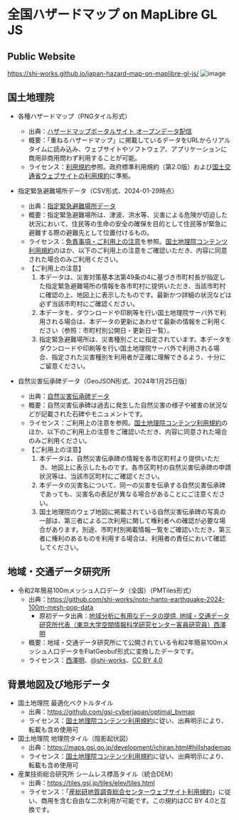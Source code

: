 # 全国ハザードマップ on MapLibre GL JS
## Public Website
https://shi-works.github.io/japan-hazard-map-on-maplibre-gl-js/
![image](https://github.com/shi-works/hazard-map-on-maplibre-gl-js/assets/71203808/c22259e7-62f6-4c5c-b1c7-5b13b0adc82e)

## 国土地理院
- 各種ハザードマップ（PNGタイル形式）
    - 出典：[ハザードマップポータルサイト オープンデータ配信](https://disaportal.gsi.go.jp/hazardmapportal/hazardmap/copyright/opendata.html)
    - 概要：「重ねるハザードマップ」に掲載しているデータをURLからリアルタイムに読み込み、ウェブサイトやソフトウェア、アプリケーションに商用非商用問わず利用することが可能。
    - ライセンス：[利用規約](https://disaportal.gsi.go.jp/hazardmapportal/hazardmap/copyright/copyright.html)参照。政府標準利用規約（第2.0版）および[国土交通省ウェブサイトの利用規約](https://www.mlit.go.jp/link.html)に準拠。

- 指定緊急避難場所データ（CSV形式、2024-01-29時点）
    - 出典：[指定緊急避難場所データ](https://www.gsi.go.jp/bousaichiri/hinanbasho.html)
    - 概要：指定緊急避難場所は、津波、洪水等、災害による危険が切迫した状況において、住民等の生命の安全の確保を目的として住民等が緊急に避難する際の避難先として位置付けるもの。
    - ライセンス：[免責事項・ご利用上の注意](https://www.gsi.go.jp/bousaichiri/hinanbasho-menseki.html)を参照。[国土地理院コンテンツ利用規約](https://www.gsi.go.jp/kikakuchousei/kikakuchousei40182.html)のほか、以下のご利用上の注意をご確認いただき、内容に同意された場合のみご利用ください。
    - 【ご利用上の注意】
      1. 本データは、災害対策基本法第49条の4に基づき市町村長が指定した指定緊急避難場所の情報を各市町村に提供いただき、当該市町村に確認の上、地図上に表示したものです。最新かつ詳細の状況などは必ず当該市町村にご確認ください。
      2. 本データを、ダウンロードや印刷等を行い国土地理院サーバ外で利用される場合は、本データの更新にあわせて最新の情報をご利用ください（参照：市町村別公開日・更新日一覧）。
      3. 指定緊急避難場所は、災害種別ごとに指定されています。本データをダウンロードや印刷等を行い国土地理院サーバ外で利用される場合、指定された災害種別を利用者が正確に理解できるよう、十分にご留意ください。

- 自然災害伝承碑データ（GeoJSON形式、2024年1月25日版）
    - 出典：[自然災害伝承碑データ](https://www.gsi.go.jp/bousaichiri/denshouhi_datainfo.html)
    - 概要：自然災害伝承碑は過去に発生した自然災害の様子や被害の状況などが記載された石碑やモニュメントです。
    - ライセンス：ご利用上の注意を参照。[国土地理院コンテンツ利用規約](https://www.gsi.go.jp/kikakuchousei/kikakuchousei40182.html)のほか、以下のご利用上の注意をご確認いただき、内容に同意された場合のみご利用ください。
    - 【ご利用上の注意】
      1. 本データは、自然災害伝承碑の情報を各市区町村より提供いただき、地図上に表示したものです。各市区町村の自然災害伝承碑の申請状況等は、当該市区町村にご確認ください。
      2. 本データの災害名について、同一の災害を伝承する自然災害伝承碑であっても、災害名の表記が異なる場合があることにご注意ください。
      3. 国土地理院のウェブ地図に掲載されている自然災害伝承碑の写真の一部は、第三者による二次利用に関して権利者への確認が必要な場合があります。別途、市町村別掲載情報一覧をご確認いただき、第三者に権利のあるものを利用する場合は、利用者の責任において確認してください。

## 地域・交通データ研究所
- 令和2年簡易100mメッシュ人口データ（全国）（PMTiles形式）
    - 出典：https://github.com/shi-works/noto-hanto-earthquake-2024-100m-mesh-pop-data
        - 原初データ出典：[地域分析に有用なデータの提供, 地域・交通データ研究所代表（東京大学空間情報科学研究センター客員研究員）西澤明](https://gtfs-gis.jp/teikyo/index.html)
    - 概要：地域・交通データ研究所にて公開されている令和2年簡易100mメッシュ人口データをFlatGeobuf形式に変換したデータです。
    - ライセンス：[西澤明](https://gtfs-gis.jp/teikyo/index.html)、[@shi-works](https://twitter.com/shi__works)、[CC BY 4.0](https://creativecommons.org/licenses/by/4.0/deed.ja)

## 背景地図及び地形データ
- 国土地理院 最適化ベクトルタイル
    - 出典：https://github.com/gsi-cyberjapan/optimal_bvmap
    - ライセンス：[国土地理院コンテンツ利用規約](https://www.gsi.go.jp/kikakuchousei/kikakuchousei40182.html)に従い、出典明示により、転載も含め使用可
- 国土地理院 地理院タイル（陰影起伏図）
    - 出典：https://maps.gsi.go.jp/development/ichiran.html#hillshademap
    - ライセンス：[国土地理院コンテンツ利用規約](https://www.gsi.go.jp/kikakuchousei/kikakuchousei40182.html)に従い、出典明示により、転載も含め使用可
- 産業技術総合研究所 シームレス標高タイル（統合DEM）
    - 出典：https://tiles.gsj.jp/tiles/elev/tiles.html
    - ライセンス：「[産総研地質調査総合センターウェブサイト利用規約](https://www.gsj.jp/license/license.html)」に従い、商用を含む自由な二次利用が可能です。この規約はCC BY 4.0と互換です。
